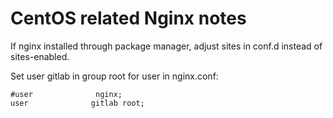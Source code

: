 # CentOS related Nginx notes

If nginx installed through package manager, adjust sites in conf.d instead of sites-enabled.

Set user gitlab in group root for user in nginx.conf:

    #user              nginx;
    user              gitlab root;

